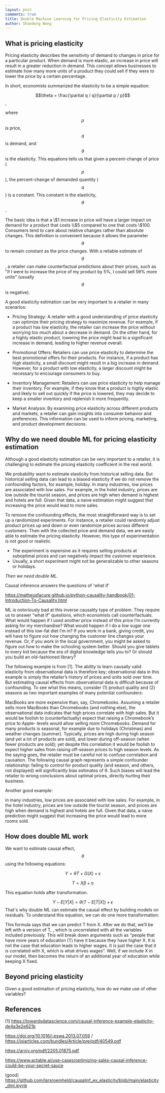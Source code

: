 ```yaml
---
layout: post
comments: true
title: Double Machine Learning for Pricing Elasticity Estimation
author: Shaodong Wang
---
```


## What is pricing elasticity
Pricing elasticity describes the sensitivity of demand to changes in price for a particular product. When demand is more elastic, an increase in price will result in a greater reduction in demand. This concept allows businesses to estimate how many more units of a product they could sell if they were to lower the price by a certain percentage.

In short, economists summarized the elasticity to be a simple equation: 

$$\theta = \frac{\partial q / q}{\partial p / p}$$, 

where $$p$$ is price, $$q$$ is demand, and $$\theta$$ is the elasticity. This equations tells us that given a percent-change of price ($$p$$), the percent-change of demanded quantity ($$q$$) is a constant. This constant is the elasticity, $$\theta$$. 

The basic idea is that a \\$1 increase in price will have a larger impact on demand for a product that costs \\$5 compared to one that costs \\$100. Consumers tend to care about relative changes rather than absolute changes. This definition is convenient because it allows the parameter $$\theta$$ to remain constant as the price changes. With a reliable estimate of $$\theta$$, a retailer can make counterfactual predictions about their prices, such as "if I were to increase the price of my product by 5%, I could sell 5θ% more units" (usually $$\theta$$ is negative).

A good elasticity estimation can be very important to a retailer in many scenarios:

- Pricing Strategy: A retailer with a good understanding of price elasticity can optimize their pricing strategy to maximize revenue. For example, if a product has low elasticity, the retailer can increase the price without worrying too much about a decrease in demand. On the other hand, for a highly elastic product, lowering the price might lead to a significant increase in demand, leading to higher revenue overall.

- Promotional Offers: Retailers can use price elasticity to determine the best promotional offers for their products. For instance, if a product has high elasticity, a small discount might result in a big increase in demand. However, for a product with low elasticity, a larger discount might be necessary to encourage consumers to buy.

- Inventory Management: Retailers can use price elasticity to help manage their inventory. For example, if they know that a product is highly elastic and likely to sell out quickly if the price is lowered, they may decide to keep a smaller inventory and replenish it more frequently.

- Market Analysis: By examining price elasticity across different products and markets, a retailer can gain insights into consumer behavior and preferences. This information can be used to inform pricing, marketing, and product development decisions.

## Why do we need double ML for pricing elasticity estimation
Although a good elasticity estimation can be very important to a retailer, it is challenging to estimate the pricing elasticity coefficient in the real world. 

We probability want to estimate elasticity from historical selling data. But historical selling data can lead to a biased elasticity if we do not remove the confounding factors, for example, holiday. In many industries, low prices are associated with low sales. For example, in the hotel industry, prices are low outside the tourist season, and prices are high when demand is highest and hotels are full. Given that data, a naive estimation might suggest that increasing the price would lead to more sales.

To remove the confounding effects, the most straightforward way is to set up a randomized experiments. For instance, a retailer could randomly adjust product prices up and down or even randomize prices across different customers. Then with the collected price and demand data, we are easily able to estimate the pricing elasticity. However, this type of experimentation is not good or realistic.
 - The experiment is expensive as it requires selling products at suboptimal prices and can negatively impact the customer experience. 
 - Usually, a short experiment might not be generalizable to other seasons or holidays.

*Then we need double ML.*

Causal inference answers the questions of 'what if'

https://matheusfacure.github.io/python-causality-handbook/01-Introduction-To-Causality.html

ML is notoriously bad at this inverse causality type of problem. They require us to answer “what if” questions, which economists call counterfactuals. What would happen if I used another price instead of this price I’m currently asking for my merchandise? What would happen if I do a low sugar one instead of this low-fat diet I’m in? If you work in a bank, giving credit, you will have to figure out how changing the customer line changes your revenue. Or, if you work in the local government, you might be asked to figure out how to make the schooling system better. Should you give tablets to every kid because the era of digital knowledge tells you to? Or should you build an old-fashioned library?

The following example is from [1]. 
The ability to learn causally valid elasticity from observational data is therefore key; observational data in this example is simply the retailer’s history of prices and units sold over time. But estimating causal effects from observational data is difficult because of confounding. To see what this means, consider (1) product quality and (2) seasons as two important examples of many potential confounders:

MacBooks are more expensive than, say, Chromebooks. Assuming a retailer sells more MacBooks than Chromebooks (and nothing else), the observational data indicates that high prices correlate with high sales. But it would be foolish to (counterfactually) expect that raising a Chromebook’s price to Apple- levels would allow selling more Chromebooks.
Demand for many products is seasonal, for example due to holidays (Christmas) and weather changes (summer). Typically, prices are high during high season (and yet a lot of products are sold), and lower during off-season (when fewer products are sold); yet despite this correlation it would be foolish to expect higher sales from raising off-season prices to high season levels.
As the saying goes, the retailer must be careful not to confuse correlation and causation. The following causal graph represents a simple confounder relationship: failing to control for product quality (and season, and others, not displayed) will significantly bias estimates of θ. Such biases will lead the retailer to wrong conclusions about optimal prices, directly hurting their business.

Another good example:

in many industries, low prices are associated with low sales. For example, in the hotel industry, prices are low outside the tourist season, and prices are high when demand is highest and hotels are full. Given that data, a naive prediction might suggest that increasing the price would lead to more rooms sold.

## How does double ML work
We want to estimate causal effect, $$\theta$$ using the following equations:

$$Y = \theta T + G(X) + \epsilon$$

$$T = X\beta + \eta$$

This equation holds after transformation.

$$Y-E[Y|X] = \theta (T - E[T|X]) + \epsilon$$
That's why double ML can estimate the causal effect by building models on residuals.
To understand this equation, we can do one more transformation: 

This formula says that we can predict T from X. After we do that, we’ll be left with a version of T, 
, which is uncorrelated with all the variables included previously. This will break down arguments such as “people that have more years of education (T) have it because they have higher X. It is not the case that education leads to higher wages. It is just the case that it is correlated with X, which is what drives wages”. Well, if we include X in our model, then 
 becomes the return of an additional year of education while keeping X fixed. 

## Beyond pricing elasticity
Given a good estimation of pricing elasticity, how do we make use of other variables?







## References
[1] https://towardsdatascience.com/causal-inference-example-elasticity-de4a3e2e621b

https://doi.org/10.1016/j.eswa.2013.07.059 / 
https://isiarticles.com/bundles/Article/pre/pdf/40549.pdf

https://arxiv.org/pdf/2205.01875.pdf

https://www.actable.ai/use-cases/optimizing-sales-causal-inference-could-be-your-secret-sauce

(good) https://github.com/larsroemheld/causalinf_ex_elasticity/blob/main/elasticity_dml.ipynb 
